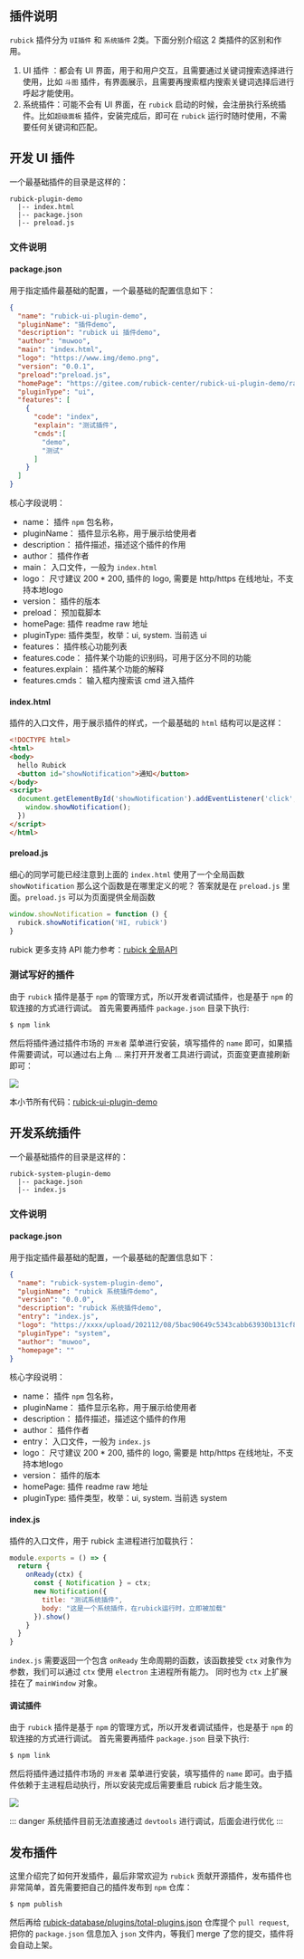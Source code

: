 ## 插件说明
`rubick` 插件分为 `UI插件` 和 `系统插件` 2类。下面分别介绍这 2 类插件的区别和作用。
1. UI 插件 <Badge type="tip" text="最常用" />：都会有 UI 界面，用于和用户交互，且需要通过关键词搜索选择进行使用，比如 `斗图` 插件，有界面展示，且需要再搜索框内搜索关键词选择后进行呼起才能使用。
2. 系统插件：可能不会有 UI 界面，在 `rubick` 启动的时候，会注册执行系统插件。比如`超级面板` 插件，安装完成后，即可在 `rubick` 运行时随时使用，不需要任何关键词和匹配。
## 开发 UI 插件

一个最基础插件的目录是这样的：
```
rubick-plugin-demo
  |-- index.html
  |-- package.json
  |-- preload.js
```
### 文件说明
#### package.json
用于指定插件最基础的配置，一个最基础的配置信息如下：
```json
{
  "name": "rubick-ui-plugin-demo",
  "pluginName": "插件demo",
  "description": "rubick ui 插件demo",
  "author": "muwoo",
  "main": "index.html",
  "logo": "https://www.img/demo.png",
  "version": "0.0.1",
  "preload":"preload.js",
  "homePage": "https://gitee.com/rubick-center/rubick-ui-plugin-demo/raw/master/README.md",
  "pluginType": "ui",
  "features": [
    {
      "code": "index",
      "explain": "测试插件",
      "cmds":[
        "demo",
        "测试"
      ]
    }
  ]
}
```
核心字段说明：

* name： 插件 `npm` 包名称，<Badge type="tip" text="必填" />
* pluginName： 插件显示名称，用于展示给使用者 <Badge type="tip" text="必填" />
* description： 插件描述，描述这个插件的作用 <Badge type="tip" text="必填" />
* author： 插件作者 
* main： 入口文件，一般为 `index.html`
* logo： 尺寸建议 200 * 200, 插件的 logo, 需要是 http/https 在线地址，不支持本地logo  <Badge type="tip" text="必填" />
* version： 插件的版本 <Badge type="tip" text="必填" />
* preload： 预加载脚本 
* homePage: 插件 readme raw 地址
* pluginType: 插件类型，枚举：ui, system. 当前选 ui <Badge type="tip" text="必填" />
* features： 插件核心功能列表 <Badge type="tip" text="必填" />
* features.code： 插件某个功能的识别码，可用于区分不同的功能 <Badge type="tip" text="必填" />
* features.explain： 插件某个功能的解释 <Badge type="tip" text="必填" />
* features.cmds： 输入框内搜索该 cmd 进入插件 <Badge type="tip" text="必填" />

#### index.html
插件的入口文件，用于展示插件的样式，一个最基础的 `html` 结构可以是这样：
```html
<!DOCTYPE html>
<html>
<body>
  hello Rubick
  <button id="showNotification">通知</button>
</body>
<script>
  document.getElementById('showNotification').addEventListener('click', () => {
    window.showNotification();
  })
</script>
</html>
```

#### preload.js
细心的同学可能已经注意到上面的 `index.html` 使用了一个全局函数 `showNotification` 那么这个函数是在哪里定义的呢？
答案就是在 `preload.js` 里面。`preload.js` 可以为页面提供全局函数
```js
window.showNotification = function () {
  rubick.showNotification('HI, rubick')
}
```
rubick 更多支持 API 能力参考：[rubick 全局API](https://github.com/rubickCenter/rubick/blob/master/static/preload.js#L49)

### 测试写好的插件
由于 `rubick` 插件是基于 `npm` 的管理方式，所以开发者调试插件，也是基于 `npm` 的软连接的方式进行调试。
首先需要再插件 `package.json` 目录下执行:
```shell
$ npm link
```
然后将插件通过插件市场的 `开发者` 菜单进行安装，填写插件的 `name` 即可，如果插件需要调试，可以通过右上角 ... 来打开开发者工具进行调试，页面变更直接刷新即可：

![](https://pica.zhimg.com/80/v2-d7d6d5cba1151527aeff8e2c9b8cefb4_720w.gif)


本小节所有代码：[rubick-ui-plugin-demo](https://gitee.com/rubick-center/rubick-ui-plugin-demo)

## 开发系统插件

一个最基础插件的目录是这样的：
```
rubick-system-plugin-demo
  |-- package.json
  |-- index.js
```
### 文件说明
#### package.json
用于指定插件最基础的配置，一个最基础的配置信息如下：
```json
{
  "name": "rubick-system-plugin-demo",
  "pluginName": "rubick 系统插件demo",
  "version": "0.0.0",
  "description": "rubick 系统插件demo",
  "entry": "index.js",
  "logo": "https://xxxx/upload/202112/08/5bac90649c5343cabb63930b131cf8e6.png",
  "pluginType": "system",
  "author": "muwoo",
  "homepage": ""
}
```
核心字段说明：

* name： 插件 `npm` 包名称，<Badge type="tip" text="必填" />
* pluginName： 插件显示名称，用于展示给使用者 <Badge type="tip" text="必填" />
* description： 插件描述，描述这个插件的作用 <Badge type="tip" text="必填" />
* author： 插件作者
* entry： 入口文件，一般为 `index.js`
* logo： 尺寸建议 200 * 200, 插件的 logo, 需要是 http/https 在线地址，不支持本地logo  <Badge type="tip" text="必填" />
* version： 插件的版本 <Badge type="tip" text="必填" />
* homePage: 插件 readme raw 地址
* pluginType: 插件类型，枚举：ui, system. 当前选 system <Badge type="tip" text="必填" />

#### index.js
插件的入口文件，用于 rubick 主进程进行加载执行：
```js
module.exports = () => {
  return {
    onReady(ctx) {
      const { Notification } = ctx;
      new Notification({
        title: "测试系统插件",
        body: "这是一个系统插件，在rubick运行时，立即被加载"
      }).show()
    }
  }
}
```
`index.js` 需要返回一个包含 `onReady` 生命周期的函数，该函数接受 `ctx` 对象作为参数，我们可以通过 `ctx` 使用 `electron` 主进程所有能力。
同时也为 `ctx` 上扩展挂在了 `mainWindow` 对象。

#### 调试插件
由于 `rubick` 插件是基于 `npm` 的管理方式，所以开发者调试插件，也是基于 `npm` 的软连接的方式进行调试。
首先需要再插件 `package.json` 目录下执行:
```shell
$ npm link
```
然后将插件通过插件市场的 `开发者` 菜单进行安装，填写插件的 `name` 即可。由于插件依赖于主进程启动执行，所以安装完成后需要重启 rubick 后才能生效。

![](https://pic3.zhimg.com/80/v2-e218500a0686a8735d80f417aa53b7aa_720w.gif)

::: danger
系统插件目前无法直接通过 `devtools` 进行调试，后面会进行优化
:::

## 发布插件

这里介绍完了如何开发插件，最后非常欢迎为 `rubick` 贡献开源插件，发布插件也非常简单，首先需要把自己的插件发布到 `npm` 仓库：

```shell
$ npm publish
```

然后再给 [rubick-database/plugins/total-plugins.json](https://gitee.com/monkeyWang/rubick-database/blob/master/plugins/total-plugins.json) 仓库提个 `pull request`, 把你的 `package.json` 信息加入 `json` 文件内，等我们 merge 了您的提交，插件将会自动上架。


